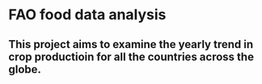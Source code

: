 # FAO food data analysis

## This project aims to examine the yearly trend in crop productioin for all the countries across the globe.  
